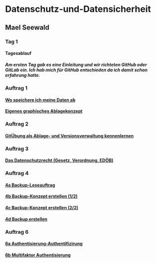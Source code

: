 # Datenschutz-und-Datensicherheit

## Mael Seewald

### Tag 1

#### Tagesablauf

##### Am ersten Tag gab es eine Einleitung und wir richteten GitHub oder GitLab ein. Ich hab mich für GitHub entschieden da ich damit schon erfahrung hatte.

### Auftrag 1

#### [Wo speichere ich meine Daten ab](https://github.com/maelseewal/Datenschutz-und-Datensicherheit/blob/main/Wo_speichere_ich_meine_Daten.md?classId=baae2cf9-dd90-486c-9b8e-5882d5ed1ac1&assignmentId=0f7799e5-dc7f-45e8-a5eb-3d6dea06d320&submissionId=4464210e-8f46-f40f-add8-84e1eb0d164f)

#### [Eigenes graphisches Ablagekonzept](https://github.com/maelseewal/Datenschutz-und-Datensicherheit/blob/main/Eigenes%20Ablagekonzept.md?classId=baae2cf9-dd90-486c-9b8e-5882d5ed1ac1&assignmentId=50169340-2b4f-4257-8e51-9204ecf9aac5&submissionId=8a2d421c-9ba9-9f6f-8995-89aa336c2d47)

### Auftrag 2

#### [GitÜbung als Ablage- und Versionsverwaltung kennenlernen](https://github.com/maelseewal/Datenschutz-und-Datensicherheit?classId=baae2cf9-dd90-486c-9b8e-5882d5ed1ac1&assignmentId=eb89d46e-a487-4c3e-8c66-30b8162f9a74&submissionId=8a9ae324-0019-d1c4-4e7a-b0432bc04802)

### Auftrag 3

#### [Das Datenschutzrecht (Gesetz, Verordnung, EDÖB)](<https://github.com/maelseewal/Datenschutz-und-Datensicherheit/blob/main/M231-3a%20Das%20Datenschutzrecht%20(Gesetz%2C%20Verordnung%2C%20ED%C3%96B).md?classId=baae2cf9-dd90-486c-9b8e-5882d5ed1ac1&assignmentId=297e8b36-f73c-4aa1-80c9-d1e1eaf1519f&submissionId=61bfbbac-0038-e28f-ca95-5600656dc1ef>)

### Auftrag 4

#### [4a Backup-Leseauftrag](https://github.com/maelseewal/Datenschutz-und-Datensicherheit/blob/main/Backup-Leseauftrag.md?classId=baae2cf9-dd90-486c-9b8e-5882d5ed1ac1&assignmentId=0ae845ce-3e1a-4841-9085-548172e1222c&submissionId=f14473cb-6791-b0cc-b484-618e052006e1)

#### [4b Backup-Konzept erstellen (1/2)](https://github.com/maelseewal/Datenschutz-und-Datensicherheit/blob/main/Backup_Konzept_erstellen.md)

#### [4c Backup-Konzept erstellen (2/2)](https://github.com/maelseewal/Datenschutz-und-Datensicherheit/blob/main/Backup-Konzept%20f%C3%BCr%20PC.md)

#### [4d Backup erstellen](https://github.com/maelseewal/Datenschutz-und-Datensicherheit/blob/main/4d_Backup_erstellen.md)

### Auftrag 6

#### [6a Authentisierung-Authentifizirung](https://github.com/maelseewal/Datenschutz-und-Datensicherheit/blob/main/6a%20Authentisierung-Authentifiz.md)

#### [6b Multifaktor Authentisierung]()
